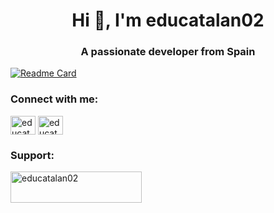 <h1 align="center">Hi 👋, I'm educatalan02</h1>
<h3 align="center">A passionate developer from Spain</h3>


[![Readme Card](https://educatalan02-stats.vercel.app/api/pin/?username=educatalan02&repo=educatalan02)](https://github.com/educatalan02/educatalan02)

<h3 align="left">Connect with me:</h3>
<p align="left">
<a href="https://instagram.com/educatalan02" target="blank"><img align="center" src="https://raw.githubusercontent.com/rahuldkjain/github-profile-readme-generator/master/src/images/icons/Social/instagram.svg" alt="educatalan02" height="30" width="40" /></a>
<a href="https://www.youtube.com/c/educatalan02" target="blank"><img align="center" src="https://raw.githubusercontent.com/rahuldkjain/github-profile-readme-generator/master/src/images/icons/Social/youtube.svg" alt="educatalan02" height="30" width="40" /></a>
</p>

<h3 align="left">Support:</h3>
<p><a href="https://ko-fi.com/educatalan02"> <img align="left" src="https://cdn.ko-fi.com/cdn/kofi3.png?v=3" height="50" width="210" alt="educatalan02" /></a></p><br><br>


